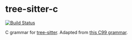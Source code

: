 tree-sitter-c
==================

[![Build Status](https://travis-ci.org/maxbrunsfeld/tree-sitter-c.svg?branch=master)](https://travis-ci.org/maxbrunsfeld/tree-sitter-c)

C grammar for [tree-sitter](https://github.com/maxbrunsfeld/tree-sitter). Adapted from [this C99 grammar](http://slps.github.io/zoo/c/iso-9899-tc3.html).
